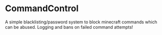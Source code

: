 CommandControl
==============

A simple blacklisting/password system to block minecraft commands which can be abused. Logging and bans on failed command attempts!
